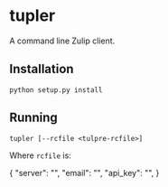 tupler
======

A command line Zulip client.

Installation
------------

    python setup.py install

Running
-------

    tupler [--rcfile <tulpre-rcfile>]

Where `rcfile` is:

{
  "server": "<zulip-server>",
  "email": "<email-of-the-zulip-user>",
  "api_key": "<api-key-of-the-user>",
}
